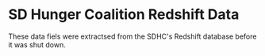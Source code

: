 # SD Hunger Coalition Redshift Data

These data fiels were extractsed from the SDHC's Redshift database
before it was shut down. 
